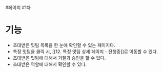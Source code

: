 #페이지 #1차 

# 기능

* 초대받은 밋팀 목록을 한 눈에 확인할 수 있는 페이지다.
* 특정 밋팀을 클릭 시, [[12. 특정 밋팀 상세 페이지 - 진행중]]로 이동할 수 있다.
* 초대받은 밋팀에 대해서 거절과 승인을 할 수 있다.
* 초대받은 역할에 대해서 확인할 수 있다.


